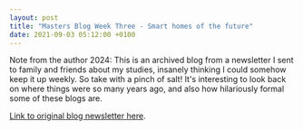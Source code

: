```yaml
---
layout: post
title: "Masters Blog Week Three - Smart homes of the future"
date: 2021-09-03 05:12:00 +0100
---
```


Note from the author 2024: This is an archived blog from a newsletter I sent to family and friends about my studies, insanely thinking I could somehow keep it up weekly. So take with a pinch of salt! It's interesting to look back on where things were so many years ago, and also how hilariously formal some of these blogs are.

[Link to original blog newsletter here](/_posts/archived/20210903.html).